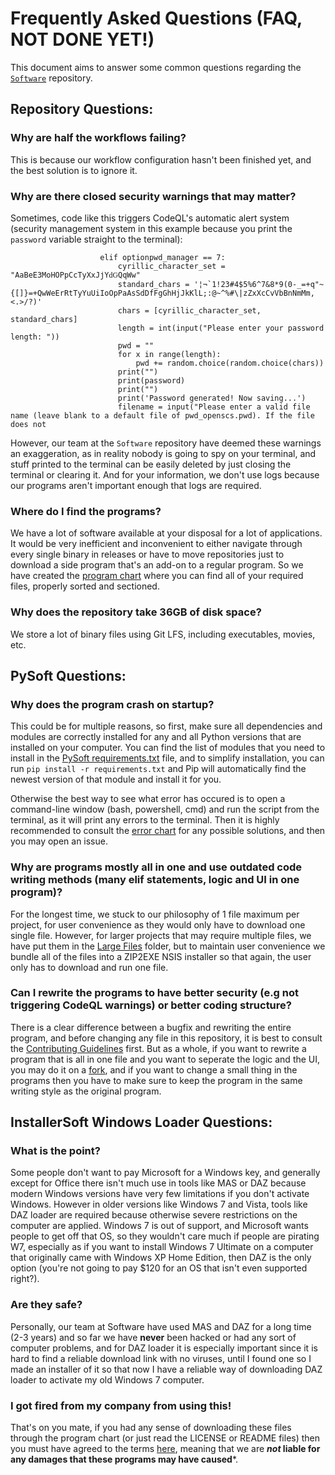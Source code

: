 # Frequently Asked Questions (FAQ, NOT DONE YET!)

This document aims to answer some common questions regarding the [`Software`](/) repository.

## Repository Questions:

### Why are half the workflows failing?

This is because our workflow configuration hasn't been finished yet, and the best solution is to ignore it.

### Why are there closed security warnings that may matter?

Sometimes, code like this triggers CodeQL's automatic alert system (security management system in this example because you print the `password` variable straight to the terminal):
```
                    elif optionpwd_manager == 7:
                        cyrillic_character_set = "АаВеЕЗМоНОРрСсТуХхЈјҮԁԌԚԛԜԝ"
                        standard_chars = '¦¬`1!23#4$5%6^7&8*9(0-_=+q"~{[]}=+QwWeErRtTyYuUiIoOpPaAsSdDfFgGhHjJkKlL;:@~^%#\|zZxXcCvVbBnNmMm,<.>/?)'
                        chars = [cyrillic_character_set, standard_chars]
                        length = int(input("Please enter your password length: "))
                        pwd = ""
                        for x in range(length):
                            pwd += random.choice(random.choice(chars))
                        print("")
                        print(password)
                        print("")
                        print('Password generated! Now saving...')
                        filename = input("Please enter a valid file name (leave blank to a default file of pwd_openscs.pwd). If the file does not
```
However, our team at the `Software` repository have deemed these warnings an exaggeration, as in reality nobody is going to spy on your terminal, and stuff printed to the terminal can be easily deleted by just closing the terminal or clearing it. And for your information, we don't use logs because our programs aren't important enough that logs are required.

### Where do I find the programs?

We have a lot of software available at your disposal for a lot of applications. It would be very inefficient and inconvenient to either navigate through every single binary in releases or have to move repositories just to download a side program that's an add-on to a regular program. So we have created the [program chart](/Programs.md) where you can find all of your required files, properly sorted and sectioned.

### Why does the repository take 36GB of disk space?

We store a lot of binary files using Git LFS, including executables, movies, etc.

## PySoft Questions:

### Why does the program crash on startup?

This could be for multiple reasons, so first, make sure all dependencies and modules are correctly installed for any and all Python versions that are installed on your computer. You can find the list of modules that you need to install in the [PySoft requirements.txt](https://github.com/GamerSoft24/Software/blob/Main/PySoft/requirements.txt) file, and to simplify installation, you can run `pip install -r requirements.txt` and Pip will automatically find the newest version of that module and install it for you.

Otherwise the best way to see what error has occured is to open a command-line window (bash, powershell, cmd) and run the script from the terminal, as it will print any errors to the terminal. Then it is highly recommended to consult the [error chart](/PySoft/Errors%20chart.md) for any possible solutions, and then you may open an issue.

### Why are programs mostly all in one and use outdated code writing methods (many elif statements, logic and UI in one program)?

For the longest time, we stuck to our philosophy of 1 file maximum per project, for user convenience as they would only have to download one single file. However, for larger projects that may require multiple files, we have put them in the [Large Files](/PySoft/Large%20Projects) folder, but to maintain user convenience we bundle all of the files into a ZIP2EXE NSIS installer so that again, the user only has to download and run one file.

### Can I rewrite the programs to have better security (e.g not triggering CodeQL warnings) or better coding structure?

There is a clear difference between a bugfix and rewriting the entire program, and before changing any file in this repository, it is best to consult the [Contributing Guidelines](/CONTRIBUTING.md) first. But as a whole, if you want to rewrite a program that is all in one file and you want to seperate the logic and the UI, you may do it on a [fork](https://github.com/GamerSoft24/Software/fork), and if you want to change a small thing in the programs then you have to make sure to keep the program in the same writing style as the original program.

## InstallerSoft Windows Loader Questions:

### What is the point?

Some people don't want to pay Microsoft for a Windows key, and generally except for Office there isn't much use in tools like MAS or DAZ because modern Windows versions have very few limitations if you don't activate Windows. However in older versions like Windows 7 and Vista, tools like DAZ loader are required because otherwise severe restrictions on the computer are applied. Windows 7 is out of support, and Microsoft wants people to get off that OS, so they wouldn't care much if people are pirating W7, especially as if you want to install Windows 7 Ultimate on a computer that originally came with Windows XP Home Edition, then DAZ is the only option (you're not going to pay $120 for an OS that isn't even supported right?).

### Are they safe?

Personally, our team at Software have used MAS and DAZ for a long time (2-3 years) and so far we have **never** been hacked or had any sort of computer problems, and for DAZ loader it is especially important since it is hard to find a reliable download link with no viruses, until I found one so I made an installer of it so that now I have a reliable way of downloading DAZ loader to activate my old Windows 7 computer.

### I got fired from my company from using this!

That's on you mate, if you had any sense of downloading these files through the program chart (or just read the LICENSE or README files) then you must have agreed to the terms [here](https://github.com/GamerSoft24/Software/blob/Main/InstallerSoft/Windows/Windows%20Loaders/README.md), meaning that we are ***not* liable for any damages that these programs may have caused***. 
